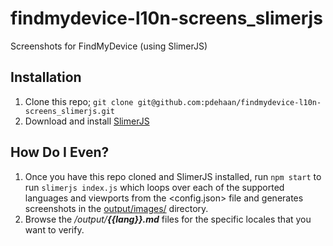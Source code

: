 # findmydevice-l10n-screens_slimerjs

Screenshots for FindMyDevice (using SlimerJS)

## Installation

1. Clone this repo; `git clone git@github.com:pdehaan/findmydevice-l10n-screens_slimerjs.git`
2. Download and install [SlimerJS](http://slimerjs.org/download.html)

## How Do I Even?

1. Once you have this repo cloned and SlimerJS installed, run `npm start` to run `slimerjs index.js` which loops over each of the supported languages and viewports from the <config.json> file and generates screenshots in the [output/images/](output/) directory.
2. Browse the _/output/**{{lang}}.md**_ files for the specific locales that you want to verify.
